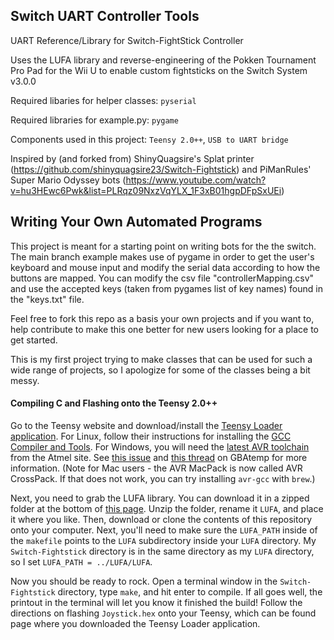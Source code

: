 ## Switch UART Controller Tools
UART Reference/Library for Switch-FightStick Controller

Uses the LUFA library and reverse-engineering of the Pokken Tournament Pro Pad for the Wii U to enable custom fightsticks on the Switch System v3.0.0

Required libaries for helper classes: `pyserial`

Required libraries for example.py: `pygame`

Components used in this project: `Teensy 2.0++`, `USB to UART bridge`

Inspired by (and forked from) ShinyQuagsire's Splat printer (https://github.com/shinyquagsire23/Switch-Fightstick) and PiManRules' Super Mario Odyssey bots (https://www.youtube.com/watch?v=hu3HEwc6Pwk&list=PLRqz09NxzVqYLX_1F3xB01hgpDFpSxUEi)

## Writing Your Own Automated Programs
This project is meant for a starting point on writing bots for the the switch. The main branch example makes use of pygame in order to get the user's keyboard and mouse input and modify the serial data according to how the buttons are mapped. You can modify the csv file "controllerMapping.csv" and use the accepted keys (taken from pygames list of key names) found in the "keys.txt" file.

Feel free to fork this repo as a basis your own projects and if you want to, help contribute to make this one better for new users looking for a place to get started.

This is my first project trying to make classes that can be used for such a wide range of projects, so I apologize for some of the classes being a bit messy.

#### Compiling C and Flashing onto the Teensy 2.0++
Go to the Teensy website and download/install the [Teensy Loader application](https://www.pjrc.com/teensy/loader.html). For Linux, follow their instructions for installing the [GCC Compiler and Tools](https://www.pjrc.com/teensy/gcc.html). For Windows, you will need the [latest AVR toolchain](http://www.atmel.com/tools/atmelavrtoolchainforwindows.aspx) from the Atmel site. See [this issue](https://github.com/LightningStalker/Splatmeme-Printer/issues/10) and [this thread](http://gbatemp.net/threads/how-to-use-shinyquagsires-splatoon-2-post-printer.479497/) on GBAtemp for more information. (Note for Mac users - the AVR MacPack is now called AVR CrossPack. If that does not work, you can try installing `avr-gcc` with `brew`.)

Next, you need to grab the LUFA library. You can download it in a zipped folder at the bottom of [this page](http://www.fourwalledcubicle.com/LUFA.php). Unzip the folder, rename it `LUFA`, and place it where you like. Then, download or clone the contents of this repository onto your computer. Next, you'll need to make sure the `LUFA_PATH` inside of the `makefile` points to the `LUFA` subdirectory inside your `LUFA` directory. My `Switch-Fightstick` directory is in the same directory as my `LUFA` directory, so I set `LUFA_PATH = ../LUFA/LUFA`.

Now you should be ready to rock. Open a terminal window in the `Switch-Fightstick` directory, type `make`, and hit enter to compile. If all goes well, the printout in the terminal will let you know it finished the build! Follow the directions on flashing `Joystick.hex` onto your Teensy, which can be found page where you downloaded the Teensy Loader application.
